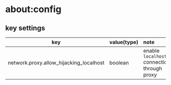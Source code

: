 # about:config

## key settings

|key|value(type)|note|
|:---:|:---|:---|
|network.proxy.allow_hijacking_localhost|boolean|enable `localhost` connection through proxy|